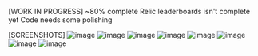 [WORK IN PROGRESS] ~80% complete
Relic leaderboards isn't complete yet
Code needs some polishing

[SCREENSHOTS]
![image](https://github.com/iilou/ipcindex/assets/88070090/18126c0c-7d3d-4eba-82f2-f7449355f28c)
![image](https://github.com/iilou/ipcindex/assets/88070090/8588ec96-2747-45e8-b13d-8d480eaf4cff)
![image](https://github.com/iilou/ipcindex/assets/88070090/26c32e09-0eef-4ff6-8145-1d2ba78a5986)
![image](https://github.com/iilou/ipcindex/assets/88070090/88047379-2109-482e-afbe-44560c0d9abc)
![image](https://github.com/iilou/ipcindex/assets/88070090/b529fcf5-3ab1-4930-93e5-14490e180e0b)
![image](https://github.com/iilou/ipcindex/assets/88070090/dfe7c50d-f954-4bf8-a47f-d157aaad50b9)
![image](https://github.com/iilou/ipcindex/assets/88070090/dab0518f-b1fe-41dd-b3f1-d7a0b4073016)
![image](https://github.com/iilou/ipcindex/assets/88070090/32d9f584-f32e-430a-af02-bc29a23ef71b)
